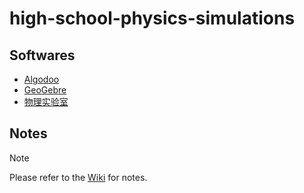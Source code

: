# high-school-physics-simulations

## Softwares

- [Algodoo](https://www.algodoo.com/)
- [GeoGebre](https://www.geogebra.org/download)
- [物理实验室](https://turtlesim.com/products/physics-lab/index-cn.html)

## Notes

> [!NOTE]  
> Please refer to the [Wiki](https://github.com/eddiehe99/high-school-physics-simulations/wiki) for notes.
